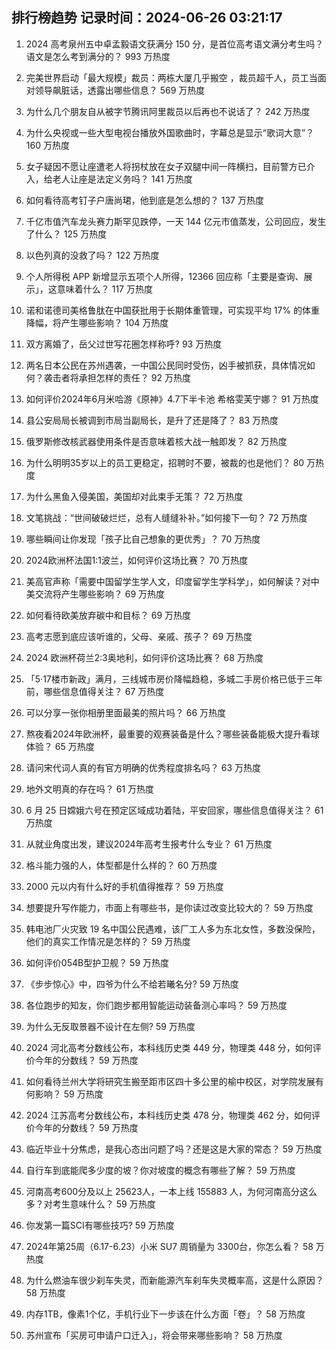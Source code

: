 
## 排行榜趋势 记录时间：2024-06-26 03:21:17
  
  1. 2024 高考泉州五中卓孟毅语文获满分 150 分，是首位高考语文满分考生吗？语文是怎么考到满分的？ 993 万热度
    
  2. 完美世界启动「最大规模」裁员：两栋大厦几乎搬空 ，裁员超千人，员工当面对领导飙脏话，透露出哪些信息？ 569 万热度
    
  3. 为什么几个朋友自从被字节腾讯阿里裁员以后再也不说话了？ 242 万热度
    
  4. 为什么央视或一些大型电视台播放外国歌曲时，字幕总是显示“歌词大意”？ 160 万热度
    
  5. 女子疑因不愿让座遭老人将拐杖放在女子双腿中间一阵横扫，目前警方已介入，给老人让座是法定义务吗？ 141 万热度
    
  6. 如何看待高考钉子户唐尚珺，他到底是怎么想的？ 137 万热度
    
  7. 千亿市值汽车龙头赛力斯罕见跌停，一天 144 亿元市值蒸发，公司回应，发生了什么？ 125 万热度
    
  8. 以色列真的没救了吗？ 122 万热度
    
  9. 个人所得税 APP 新增显示五项个人所得，12366 回应称「主要是查询、展示」，这意味着什么？ 117 万热度
    
  10. 诺和诺德司美格鲁肽在中国获批用于长期体重管理，可实现平均 17% 的体重降幅，将产生哪些影响？ 104 万热度
    
  11. 双方离婚了，岳父过世写花圈怎样称呼? 93 万热度
    
  12. 两名日本公民在苏州遇袭，一中国公民同时受伤，凶手被抓获，具体情况如何？袭击者将承担怎样的责任？ 92 万热度
    
  13. 如何评价2024年6月米哈游《原神》4.7下半卡池 希格雯芙宁娜？ 91 万热度
    
  14. 县公安局局长被调到市局当副局长，是升了还是降了？ 83 万热度
    
  15. 俄罗斯修改核武器使用条件是否意味着核大战一触即发？ 82 万热度
    
  16. 为什么明明35岁以上的员工更稳定，招聘时不要，被裁的也是他们？ 80 万热度
    
  17. 为什么黑鱼入侵美国，美国却对此束手无策？ 72 万热度
    
  18. 文笔挑战：“世间破破烂烂，总有人缝缝补补。”如何接下一句？ 72 万热度
    
  19. 哪些瞬间让你发现「孩子比自己想象的更优秀」？ 70 万热度
    
  20. 2024欧洲杯法国1:1波兰，如何评价这场比赛？ 70 万热度
    
  21. 美高官声称「需要中国留学生学人文，印度留学生学科学」，如何解读？对中美交流将产生哪些影响？ 69 万热度
    
  22. 如何看待欧美放弃碳中和目标？ 69 万热度
    
  23. 高考志愿到底应该听谁的，父母、亲戚、孩子？ 69 万热度
    
  24. 2024 欧洲杯荷兰2:3奥地利，如何评价这场比赛？ 68 万热度
    
  25. 「5·17楼市新政」满月，三线城市房价降幅趋稳，多城二手房价格已低于三年前，哪些信息值得关注？ 67 万热度
    
  26. 可以分享一张你相册里面最美的照片吗？ 66 万热度
    
  27. 熬夜看2024年欧洲杯，最重要的观赛装备是什么？哪些装备能极大提升看球体验？ 65 万热度
    
  28. 请问宋代词人真的有官方明确的优秀程度排名吗？ 63 万热度
    
  29. 地外文明真的存在吗？ 61 万热度
    
  30. 6 月 25 日嫦娥六号在预定区域成功着陆，平安回家，哪些信息值得关注？ 61 万热度
    
  31. 从就业角度出发，建议2024年高考生报考什么专业？ 61 万热度
    
  32. 格斗能力强的人，体型都是什么样的？ 60 万热度
    
  33. 2000 元以内有什么好的手机值得推荐？ 59 万热度
    
  34. 想要提升写作能力，市面上有哪些书，是你读过改变比较大的？ 59 万热度
    
  35. 韩电池厂火灾致 19 名中国公民遇难，该厂工人多为东北女性，多数没保险，他们的真实工作情况是怎样的？ 59 万热度
    
  36. 如何评价054B型护卫舰？ 59 万热度
    
  37. 《步步惊心》中，四爷为什么不给若曦名分? 59 万热度
    
  38. 各位跑步的知友，你们跑步都用智能运动装备测心率吗？ 59 万热度
    
  39. 为什么无反取景器不设计在左侧? 59 万热度
    
  40. 2024 河北高考分数线公布，本科线历史类 449 分，物理类 448 分，如何评价今年的分数线？ 59 万热度
    
  41. 如何看待兰州大学将研究生搬至距市区四十多公里的榆中校区，对学院发展有何影响？ 59 万热度
    
  42. 2024 江苏高考分数线公布，本科线历史类 478 分，物理类 462 分，如何评价今年的分数线？ 59 万热度
    
  43. 临近毕业十分焦虑，是我心态出问题了吗？还是这是大家的常态？ 59 万热度
    
  44. 自行车到底能爬多少度的坡？你对坡度的概念有哪些了解？ 59 万热度
    
  45. 河南高考600分及以上 25623人，一本上线 155883 人，为何河南高分这么多？对考生意味什么？ 59 万热度
    
  46. 你发第一篇SCI有哪些技巧? 59 万热度
    
  47. 2024年第25周（6.17-6.23）小米 SU7 周销量为 3300台，你怎么看？ 58 万热度
    
  48. 为什么燃油车很少刹车失灵，而新能源汽车刹车失灵概率高，这是什么原因？ 58 万热度
    
  49. 内存1TB，像素1个亿，手机行业下一步该在什么方面「卷」？ 58 万热度
    
  50. 苏州宣布「买房可申请户口迁入」，将会带来哪些影响？ 58 万热度
    